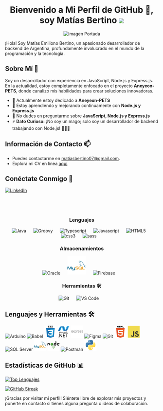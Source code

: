 <h1 align="center">Bienvenido a Mi Perfil de GitHub 👋, soy Matías Bertino <img height="40" src="https://emoji.gg/assets/emoji/7333-parrotdance.gif"></h1>

<p align="center">
  <img src="https://d2a5isokysfowx.cloudfront.net/wp-content/uploads/2021/11/Frame-57.png" alt="Imagen Portada">
</p>

¡Hola! Soy Matías Emiliono Bertino, un apasionado desarrollador de backend de Argentina, profundamente involucrado en el mundo de la programación y la tecnología.

## Sobre Mí 🚀

Soy un desarrollador con experiencia en JavaScript, Node.js y Express.js. En la actualidad, estoy completamente enfocado en el proyecto **Aneyeon-PETS**, donde canalizo mis habilidades para crear soluciones innovadoras.

- 🔭 Actualmente estoy dedicado a **Aneyeon-PETS**
- 🌱 Estoy aprendiendo y mejorando continuamente con **Node.js y Express.js**
- 💬 No dudes en preguntarme sobre **JavaScript, Node.js y Express.js**
- ⚡ **Dato Curioso:** ¡No soy un mago; solo soy un desarrollador de backend trabajando con Node.js! 🧙‍♂️💼

## Información de Contacto 📫

- Puedes contactarme en [matiasbertino07@gmail.com](mailto:matiasbertino07@gmail.com).
- Explora mi CV en línea [aquí](https://paulobertino.github.io/).

## Conéctate Conmigo 🔗

[<img src="https://raw.githubusercontent.com/rahuldkjain/github-profile-readme-generator/master/src/images/icons/Social/linked-in-alt.svg" alt="LinkedIn" width="30" height="30"/>](https://linkedin.com/in/paulo-bertino-424818272)

<h1></h1>
<div align="center" width="100">

  <!-- Languages -->
  </br>
  <h3>Lenguajes</h3>
  <img
    src="https://www.cprogramming.com/"
    width="60px"
    alt="Java">
    &nbsp;&nbsp;&nbsp;&nbsp;
  <img
    src="https://cdn.jsdelivr.net/gh/devicons/devicon@latest/icons/groovy/groovy-original.svg"
    width="60px"
    alt="Groovy">
    &nbsp;&nbsp;&nbsp;&nbsp;
  <img
    src="https://cdn.jsdelivr.net/gh/devicons/devicon@latest/icons/typescript/typescript-original.svg"
    width="60px"
    alt="Typescript">
    &nbsp;&nbsp;&nbsp;&nbsp;
  <img
    src="https://cdn.jsdelivr.net/gh/devicons/devicon@latest/icons/javascript/javascript-original.svg"
    width="60px"
    alt="Javascript">
    &nbsp;&nbsp;&nbsp;&nbsp;
  <img
    src="https://cdn.jsdelivr.net/gh/devicons/devicon@latest/icons/html5/html5-original-wordmark.svg"
    width="60px"
    alt="HTML5">
    &nbsp;&nbsp;&nbsp;&nbsp;
  <img
    src="https://cdn.jsdelivr.net/gh/devicons/devicon@latest/icons/css3/css3-original-wordmark.svg"
    width="60px"
    alt="css3">
    &nbsp;&nbsp;&nbsp;&nbsp;
  <img
    src="https://cdn.jsdelivr.net/gh/devicons/devicon@latest/icons/sass/sass-original.svg"
    width="60px"
    alt="sass">
    &nbsp;&nbsp;&nbsp;&nbsp;
  
  <!-- Storages -->
  </br>
  <h3>Almacenamientos</h3>
  <img
    src="https://www.svgrepo.com/show/303229/microsoft-sql-server-logo.svg"
    width="60px"
    alt="Oracle">
    &nbsp;&nbsp;&nbsp;&nbsp;
  <img
    src="https://raw.githubusercontent.com/devicons/devicon/master/icons/mysql/mysql-original-wordmark.svg"
    width="60px"
    alt="PostgreSQL">
    &nbsp;&nbsp;&nbsp;&nbsp;
  <img
    src="https://cdn.jsdelivr.net/gh/devicons/devicon@latest/icons/firebase/firebase-plain-wordmark.svg"
    width="60px"
    alt="Firebase">
    &nbsp;&nbsp;&nbsp;&nbsp;
  
  <!-- Tools -->
  </br>
  <h3>Herramientas 🛠️</h3>
  <img
    src="https://cdn.jsdelivr.net/gh/devicons/devicon@latest/icons/github/github-original-wordmark.svg"
    width="60px"
    alt="Git">
    &nbsp;&nbsp;&nbsp;&nbsp;
  <img
    src="https://cdn.jsdelivr.net/gh/devicons/devicon@latest/icons/vscode/vscode-original-wordmark.svg"
    width="60px"
    alt="VS Code">
    &nbsp;&nbsp;&nbsp;&nbsp;
</div>

## Lenguajes y Herramientas 🛠️

<p align="left">
  <img src="https://cdn.worldvectorlogo.com/logos/arduino-1.svg" alt="Arduino" width="40" height="40"/>
  <img src="https://www.vectorlogo.zone/logos/babeljs/babeljs-icon.svg" alt="Babel" width="40" height="40"/>
  <img src="https://raw.githubusercontent.com/devicons/devicon/master/icons/css3/css3-original-wordmark.svg" alt="CSS3" width="40" height="40"/>
  <img src="https://raw.githubusercontent.com/devicons/devicon/master/icons/dot-net/dot-net-original-wordmark.svg" alt=".NET" width="40" height="40"/>
  <img src="https://raw.githubusercontent.com/devicons/devicon/master/icons/express/express-original-wordmark.svg" alt="Express.js" width="40" height="40"/>
  <img src="https://www.vectorlogo.zone/logos/figma/figma-icon.svg" alt="Figma" width="40" height="40"/>
  <img src="https://www.vectorlogo.zone/logos/git-scm/git-scm-icon.svg" alt="Git" width="40" height="40"/>
  <img src="https://raw.githubusercontent.com/devicons/devicon/master/icons/html5/html5-original-wordmark.svg" alt="HTML5" width="40" height="40"/>
  <img src="https://raw.githubusercontent.com/devicons/devicon/master/icons/javascript/javascript-original.svg" alt="JavaScript" width="40" height="40"/>
  <img src="https://www.svgrepo.com/show/303229/microsoft-sql-server-logo.svg" alt="SQL Server" width="40" height="40"/>
  <img src="https://raw.githubusercontent.com/devicons/devicon/master/icons/mysql/mysql-original-wordmark.svg" alt="MySQL" width="40" height="40"/>
  <img src="https://raw.githubusercontent.com/devicons/devicon/master/icons/nodejs/nodejs-original-wordmark.svg" alt="Node.js" width="40" height="40"/>
  <img src="https://www.vectorlogo.zone/logos/getpostman/getpostman-icon.svg" alt="Postman" width="40" height="40"/>
  <img src="https://raw.githubusercontent.com/devicons/devicon/master/icons/python/python-original.svg" alt="Python" width="40" height="40"/>
</p>

## Estadísticas de GitHub 📊

[![Top Lenguajes](https://github-readme-stats.vercel.app/api/top-langs/?username=MatiasB04&layout=compact)](https://github.com/MatiasB04)

[![GitHub Streak](https://github-readme-streak-stats.herokuapp.com/?user=MatiasB04)](https://github.com/MatiasB04)

¡Gracias por visitar mi perfil! Siéntete libre de explorar mis proyectos y ponerte en contacto si tienes alguna pregunta o ideas de colaboración.
